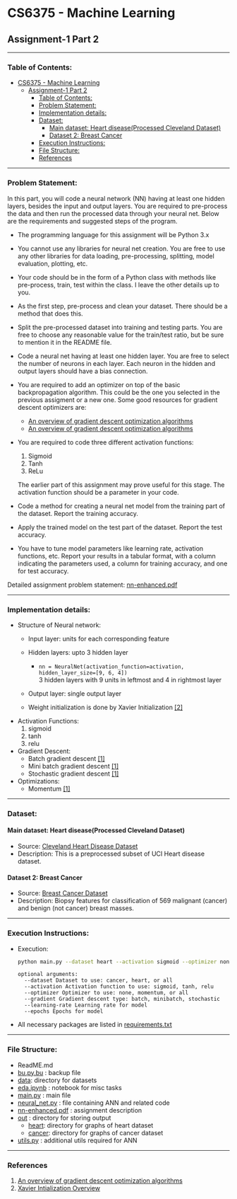 # CS6375 - Machine Learning
## Assignment-1 Part 2
___
### Table of Contents:
<!-- TOC -->
* [CS6375 - Machine Learning](#cs6375---machine-learning)
  * [Assignment-1 Part 2](#assignment-1-part-2)
    * [Table of Contents:](#table-of-contents)
    * [Problem Statement:](#problem-statement)
    * [Implementation details:](#implementation-details)
    * [Dataset:](#dataset-)
      * [Main dataset: Heart disease(Processed Cleveland Dataset)](#main-dataset-heart-diseaseprocessed-cleveland-dataset)
      * [Dataset 2: Breast Cancer](#dataset-2-breast-cancer)
    * [Execution Instructions:](#execution-instructions)
    * [File Structure:](#file-structure)
    * [References](#references)
<!-- TOC -->
___
### Problem Statement:
In this part, you will code a neural network (NN) having at least one hidden layers, besides the input and output layers. You are required to pre-process the data and then run the processed data through your neural net. Below are the requirements and suggested steps of the program.

- The programming language for this assignment will be Python 3.x
- You cannot use any libraries for neural net creation. You are free to use any other libraries for data loading, pre-processing, splitting, model evaluation, plotting, etc.
- Your code should be in the form of a Python class with methods like pre-process, train, test within the class. I leave the other details up to you.
- As the first step, pre-process and clean your dataset. There should be a method that does this.
- Split the pre-processed dataset into training and testing parts. You are free to choose any reasonable value for the train/test ratio, but be sure to mention it in the README file.
- Code a neural net having at least one hidden layer. You are free to select the number of neurons in each layer. Each neuron in the hidden and output layers should have a bias connection.
- You are required to add an optimizer on top of the basic backpropagation
algorithm. This could be the one you selected in the previous assigment
or a new one. Some good resources for gradient descent optimizers are: 
  - [An overview of gradient descent optimization algorithms](https://arxiv.org/pdf/1609.04747.pdf)
  - [An overview of gradient descent optimization algorithms](https://ruder.io/optimizing-gradient-descent/)
- You are required to code three different activation functions:
  1. Sigmoid 
  2. Tanh
  3. ReLu
  
  The earlier part of this assignment may prove useful for this stage. The activation function should be a parameter in your code.
- Code a method for creating a neural net model from the training part of the dataset. Report the training accuracy.
- Apply the trained model on the test part of the dataset. Report the test accuracy.
- You have to tune model parameters like learning rate, activation functions, etc. Report your results in a tabular format, with a column indicating the parameters used, a column for training accuracy, and one for test accuracy.

Detailed assignment problem statement: [nn-enhanced.pdf](nn-enhanced.pdf)
___
### Implementation details:
- Structure of Neural network:
  - Input layer: units for each corresponding feature
  - Hidden layers: upto 3 hidden layer
    
    - ```nn = NeuralNet(activation_function=activation, hidden_layer_size=[9, 6, 4])```\
    3 hidden layers with 9 units in leftmost and 4 in rightmost layer
  - Output layer: single output layer
  - Weight initialization is done by Xavier Initialization [[2]](#references)
- Activation Functions:
  1. sigmoid
  2. tanh
  3. relu
- Gradient Descent:
  - Batch gradient descent [[1]](#references)
  - Mini batch gradient descent [[1]](#references)
  - Stochastic gradient descent [[1]](#references)
- Optimizations:
  - Momentum [[1]](#references)
___
### Dataset: 
#### Main dataset: Heart disease(Processed Cleveland Dataset)
- Source: [Cleveland Heart Disease Dataset](https://www.kaggle.com/datasets/johnsmith88/heart-disease-dataset/data)
- Description: 
  This is a preprocessed subset of UCI Heart disease dataset.

#### Dataset 2: Breast Cancer
- Source: [Breast Cancer Dataset](https://www.kaggle.com/datasets/yasserh/breast-cancer-dataset)
- Description: 
  Biopsy features for classification of 569 malignant (cancer) and benign (not cancer) breast masses.

___
### Execution Instructions:
- Execution:
  ```bash
  python main.py --dataset heart --activation sigmoid --optimizer none --gradient stochastic --learning-rate 0.01 --epochs 100
  ```
  ```
  optional arguments:
    --dataset Dataset to use: cancer, heart, or all
    --activation Activation function to use: sigmoid, tanh, relu
    --optimizer Optimizer to use: none, momentum, or all
    --gradient Gradient descent type: batch, minibatch, stochastic
    --learning-rate Learning rate for model
    --epochs Epochs for model
  ```
- All necessary packages are listed in [requirements.txt](requirements.txt)  

___
### File Structure:
- ReadME.md 
- [bu.py.bu](bu.py.bu) : backup file 
- [data](data): directory for datasets 
- [eda.ipynb](eda.ipynb) : notebook for misc tasks  
- [main.py](main.py) : main file 
- [neural_net.py](neural_net.py) : file containing ANN and related code 
- [nn-enhanced.pdf](nn-enhanced.pdf) : assignment description 
- [out](out) : directory for storing output 
  - [heart](out/heart): directory for graphs of heart dataset 
  - [cancer](out/cancer): directory for graphs of cancer dataset 
- [utils.py](utils.py) : additional utils required for ANN 
---
### References
1. [An overview of gradient descent optimization algorithms](https://arxiv.org/pdf/1609.04747.pdf)
2. [Xavier Intialization Overview](https://paperswithcode.com/method/xavier-initialization)